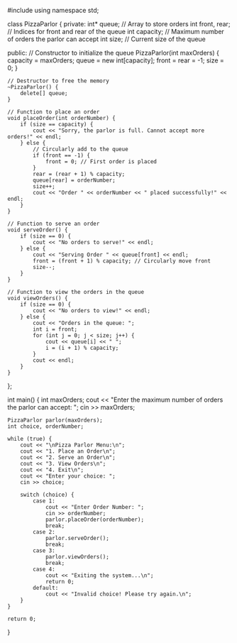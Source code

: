 #include <iostream>
using namespace std;
 
class PizzaParlor {
private:
    int* queue;        // Array to store orders
    int front, rear;   // Indices for front and rear of the queue
    int capacity;      // Maximum number of orders the parlor can accept
    int size;          // Current size of the queue
 
public:
    // Constructor to initialize the queue
    PizzaParlor(int maxOrders) {
        capacity = maxOrders;
        queue = new int[capacity];
        front = rear = -1;
        size = 0;
    }
 
    // Destructor to free the memory
    ~PizzaParlor() {
        delete[] queue;
    }
 
    // Function to place an order
    void placeOrder(int orderNumber) {
        if (size == capacity) {
            cout << "Sorry, the parlor is full. Cannot accept more orders!" << endl;
        } else {
            // Circularly add to the queue
            if (front == -1) {
                front = 0; // First order is placed
            }
            rear = (rear + 1) % capacity;
            queue[rear] = orderNumber;
            size++;
            cout << "Order " << orderNumber << " placed successfully!" << endl;
        }
    }
 
    // Function to serve an order
    void serveOrder() {
        if (size == 0) {
            cout << "No orders to serve!" << endl;
        } else {
            cout << "Serving Order " << queue[front] << endl;
            front = (front + 1) % capacity; // Circularly move front
            size--;
        }
    }
 
    // Function to view the orders in the queue
    void viewOrders() {
        if (size == 0) {
            cout << "No orders to view!" << endl;
        } else {
            cout << "Orders in the queue: ";
            int i = front;
            for (int j = 0; j < size; j++) {
                cout << queue[i] << " ";
                i = (i + 1) % capacity;
            }
            cout << endl;
        }
    }
};
 
int main() {
    int maxOrders;
    cout << "Enter the maximum number of orders the parlor can accept: ";
    cin >> maxOrders;
 
    PizzaParlor parlor(maxOrders);
    int choice, orderNumber;
 
    while (true) {
        cout << "\nPizza Parlor Menu:\n";
        cout << "1. Place an Order\n";
        cout << "2. Serve an Order\n";
        cout << "3. View Orders\n";
        cout << "4. Exit\n";
        cout << "Enter your choice: ";
        cin >> choice;
 
        switch (choice) {
            case 1:
                cout << "Enter Order Number: ";
                cin >> orderNumber;
                parlor.placeOrder(orderNumber);
                break;
            case 2:
                parlor.serveOrder();
                break;
            case 3:
                parlor.viewOrders();
                break;
            case 4:
                cout << "Exiting the system...\n";
                return 0;
            default:
                cout << "Invalid choice! Please try again.\n";
        }
    }
 
    return 0;
}
